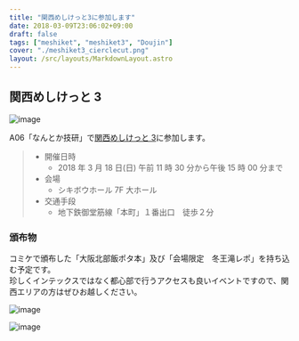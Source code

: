 ```yaml
---
title: "関西めしけっと3に参加します"
date: 2018-03-09T23:06:02+09:00
draft: false
tags: ["meshiket", "meshiket3", "Doujin"]
cover: "./meshiket3_cierclecut.png"
layout: /src/layouts/MarkdownLayout.astro
---
```


## 関西めしけっと 3

![image](/images/meshiket/meshiket3_cierclecut.png)

A06「なんとか技研」で[関西めしけっと 3](http://meshiket.dojin.com/sanka)に参加します。

> - 開催日時
>   - 2018 年 3 月 18 日(日) 午前 11 時 30 分から午後 15 時 00 分まで
> - 会場
>   - シキボウホール 7F 大ホール
> - 交通手段
>   - 地下鉄御堂筋線「本町」１番出口　徒歩２分

### 頒布物

コミケで頒布した「大阪北部飯ポタ本」及び「会場限定　冬王滝レポ」を持ち込む予定です。\
珍しくインテックスではなく都心部で行うアクセスも良いイベントですので、関西エリアの方はぜひお越しください。

![image](/images/c93/c93_sample01.jpg)

![image](/images/c93/c93_sample03.jpg)
